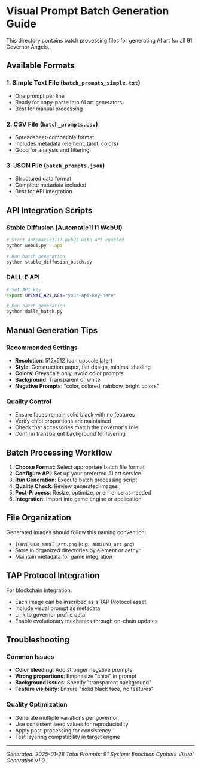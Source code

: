 # Visual Prompt Batch Generation Guide

This directory contains batch processing files for generating AI art for all 91 Governor Angels.

## Available Formats

### 1. Simple Text File (`batch_prompts_simple.txt`)
- One prompt per line
- Ready for copy-paste into AI art generators
- Best for manual processing

### 2. CSV File (`batch_prompts.csv`)
- Spreadsheet-compatible format
- Includes metadata (element, tarot, colors)
- Good for analysis and filtering

### 3. JSON File (`batch_prompts.json`)
- Structured data format
- Complete metadata included
- Best for API integration

## API Integration Scripts

### Stable Diffusion (Automatic1111 WebUI)
```bash
# Start Automatic1111 WebUI with API enabled
python webui.py --api

# Run batch generation
python stable_diffusion_batch.py
```

### DALL-E API
```bash
# Set API key
export OPENAI_API_KEY="your-api-key-here"

# Run batch generation
python dalle_batch.py
```

## Manual Generation Tips

### Recommended Settings
- **Resolution**: 512x512 (can upscale later)
- **Style**: Construction paper, flat design, minimal shading
- **Colors**: Greyscale only, avoid color prompts
- **Background**: Transparent or white
- **Negative Prompts**: "color, colored, rainbow, bright colors"

### Quality Control
- Ensure faces remain solid black with no features
- Verify chibi proportions are maintained
- Check that accessories match the governor's role
- Confirm transparent background for layering

## Batch Processing Workflow

1. **Choose Format**: Select appropriate batch file format
2. **Configure API**: Set up your preferred AI art service
3. **Run Generation**: Execute batch processing script
4. **Quality Check**: Review generated images
5. **Post-Process**: Resize, optimize, or enhance as needed
6. **Integration**: Import into game engine or application

## File Organization

Generated images should follow this naming convention:
- `[GOVERNOR_NAME]_art.png` (e.g., `ABRIOND_art.png`)
- Store in organized directories by element or aethyr
- Maintain metadata for game integration

## TAP Protocol Integration

For blockchain integration:
- Each image can be inscribed as a TAP Protocol asset
- Include visual prompt as metadata
- Link to governor profile data
- Enable evolutionary mechanics through on-chain updates

## Troubleshooting

### Common Issues
- **Color bleeding**: Add stronger negative prompts
- **Wrong proportions**: Emphasize "chibi" in prompt
- **Background issues**: Specify "transparent background"
- **Feature visibility**: Ensure "solid black face, no features"

### Quality Optimization
- Generate multiple variations per governor
- Use consistent seed values for reproducibility
- Apply post-processing for consistency
- Test layering compatibility in target engine

---

*Generated: 2025-01-28*
*Total Prompts: 91*
*System: Enochian Cyphers Visual Generation v1.0*
